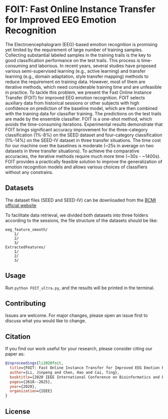 # FOIT: Fast Online Instance Transfer for Improved EEG Emotion Recognition

The Electroencephalogram (EEG)-based emotion recognition is promising yet limited by the requirement of large number of training samples. Collecting substantial labeled samples in the training trails is the key to good classification performance on the test trails. This process is time-consuming and laborious. In recent years, several studies have proposed various semi-supervised learning (e.g., active learning) and transfer learning (e.g., domain adaptation, style transfer mapping) methods to reduce the requirement on training data. However, most of them are iterative methods, which need considerable training time and are unfeasible in practice. To tackle this problem, we present the Fast Online Instance Transfer (FOIT) for improved EEG emotion recognition. FOIT selects auxiliary data from historical sessions or other subjects with high confidence on prediction of the baseline model, which are then combined with the training data for classifier training. The predictions on the test trails are made by the ensemble classifier. FOIT is a one-shot method, which avoids the time-consuming iterations. Experimental results demonstrate that FOIT brings significant accuracy improvement for the three-category classification (1%-8%) on the SEED dataset and four-category classification (1%-14%) on the SEED-IV dataset in three transfer situations. The time cost for our machine over the baselines is moderate (~25s in average on two datasets in three transfer situations). To achieve the comparative accuracies, the iterative methods require much more time (~30s - ~1400s). FOIT provides a practically feasible solution to improve the generalization of emotion recognition models and allows various choices of classifiers without any constrains.

## Datasets
The dataset files (SEED and SEED-IV) can be downloaded from the [BCMI official website](https://bcmi.sjtu.edu.cn/~seed/index.html)

To facilitate data retrieval, we divided both datasets into three folders according to the sessions, the file structure of the datasets should be like:
```
eeg_feature_smooth/
    1/
    2/
    3/
ExtractedFeatures/
    1/
    2/
    3/
```


## Usage
Run `python FOIT_ultra.py`, and the results will be printed in the terminal.

## Contributing
Issues are welcome. For major changes, please open an issue first to discuss what you would like to change.

## Citation
If you find our work useful for your research, please consider citing our paper as:

```bibtex
@inproceedings{li2020foit,
  title={FOIT: Fast Online Instance Transfer for Improved EEG Emotion Recognition},
  author={Li, Jinpeng and Chen, Hao and Cai, Ting},
  booktitle={2020 IEEE International Conference on Bioinformatics and Biomedicine (BIBM)},
  pages={2618--2625},
  year={2020},
  organization={IEEE}
}
```

## License
